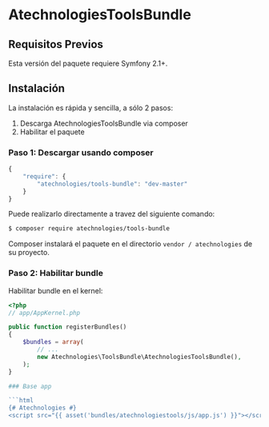 AtechnologiesToolsBundle
========================

## Requisitos Previos

Esta versión del paquete requiere Symfony 2.1+.

## Instalación

La instalación es rápida y sencilla, a sólo 2 pasos:

1. Descarga AtechnologiesToolsBundle via composer
2. Habilitar el paquete

### Paso 1: Descargar usando composer

```js
{
    "require": {
        "atechnologies/tools-bundle": "dev-master"
    }
}
```

Puede realizarlo directamente a travez del siguiente comando:

``` bash
$ composer require atechnologies/tools-bundle
```

Composer instalará el paquete en el directorio `vendor / atechnologies` de su proyecto.

### Paso 2: Habilitar bundle

Habilitar bundle en el kernel:

``` php
<?php
// app/AppKernel.php

public function registerBundles()
{
    $bundles = array(
        // ...
        new Atechnologies\ToolsBundle\AtechnologiesToolsBundle(),
    );
}

### Base app

```html
{# Atechnologies #}
<script src="{{ asset('bundles/atechnologiestools/js/app.js') }}"></script>